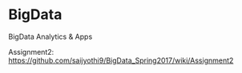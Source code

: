 # BigData
BigData Analytics &amp; Apps


Assignment2:
https://github.com/saijyothi9/BigData_Spring2017/wiki/Assignment2
